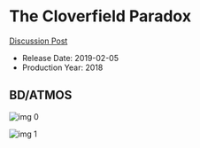 # The Cloverfield Paradox

[Discussion Post](https://www.avsforum.com/threads/bass-eq-for-filtered-movies.2995212/post-57550568)

* Release Date: 2019-02-05
* Production Year: 2018

## BD/ATMOS

![img 0](https://i.imgur.com/Fi9YvUI.jpg)

![img 1](https://i.imgur.com/nWrTi68.jpg)

